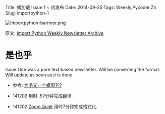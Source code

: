 Title: 蠎加载 Issue 1 ~ 试发布
Date: 2014-09-25 
Tags: Weekly,Pycoder,Zh 
Slug: importpython-1 

![importpython-barnner.png](http://zoomq.qiniudn.com/ZQCollection/snap/importpython-barnner.png)


原文: [Import Python Weekly Newsletter Archive](http://importpython.com/newsletter/archive/)


# 是也乎

Issue One was a pure text based newsletter. Will be converting the format. Will update as soon as it is done.

- 参考: [为毛又一个蠎周刊?](importpython-why)

- 141202 用时 .57分钟完成翻译.
- 141202 [Zoom.Quiet](http://zoomquiet.io) 用时7分钟完成格式化.
